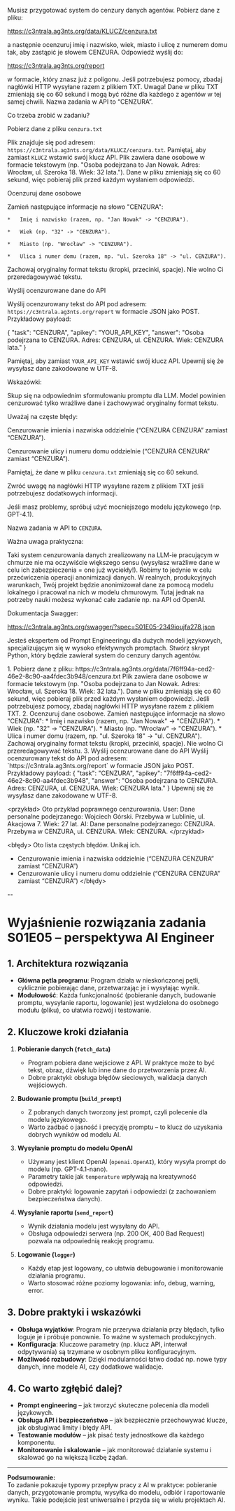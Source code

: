 Musisz przygotować system do cenzury danych agentów. Pobierz dane z pliku:

https://c3ntrala.ag3nts.org/data/KLUCZ/cenzura.txt

a następnie ocenzuruj imię i nazwisko, wiek, miasto i ulicę z numerem domu tak, aby zastąpić je słowem CENZURA. Odpowiedź wyślij do:

https://c3ntrala.ag3nts.org/report 

w formacie, który znasz już z poligonu. Jeśli potrzebujesz pomocy, zbadaj nagłówki HTTP wysyłane razem z plikiem TXT. Uwaga! Dane w pliku TXT zmieniają się co 60 sekund i mogą być różne dla każdego z agentów w tej samej chwili. Nazwa zadania w API to “CENZURA”. 



Co trzeba zrobić w zadaniu?





Pobierz dane z pliku `cenzura.txt`

Plik znajduje się pod adresem: `https://c3ntrala.ag3nts.org/data/KLUCZ/cenzura.txt`. Pamiętaj, aby zamiast `KLUCZ` wstawić swój klucz API. Plik zawiera dane osobowe w formacie tekstowym (np. "Osoba podejrzana to Jan Nowak. Adres: Wrocław, ul. Szeroka 18. Wiek: 32 lata."). Dane w pliku zmieniają się co 60 sekund, więc pobieraj plik przed każdym wysłaniem odpowiedzi.



Ocenzuruj dane osobowe

Zamień następujące informacje na słowo "CENZURA":

    *   Imię i nazwisko (razem, np. "Jan Nowak" -> "CENZURA").

    *   Wiek (np. "32" -> "CENZURA").

    *   Miasto (np. "Wrocław" -> "CENZURA").

    *   Ulica i numer domu (razem, np. "ul. Szeroka 18" -> "ul. CENZURA").

Zachowaj oryginalny format tekstu (kropki, przecinki, spacje). Nie wolno Ci przeredagowywać tekstu.



Wyślij ocenzurowane dane do API

Wyślij ocenzurowany tekst do API pod adresem: `https://c3ntrala.ag3nts.org/report` w formacie JSON jako POST. Przykładowy payload:

{
  "task": "CENZURA",
  "apikey": "YOUR_API_KEY",
  "answer": "Osoba podejrzana to CENZURA. Adres: CENZURA, ul. CENZURA. Wiek: CENZURA lata."
}

Pamiętaj, aby zamiast `YOUR_API_KEY` wstawić swój klucz API. Upewnij się że wysyłasz dane zakodowane w UTF-8.



Wskazówki:





Skup się na odpowiednim sformułowaniu promptu dla LLM. Model powinien cenzurować tylko wrażliwe dane i zachowywać oryginalny format tekstu.



Uważaj na częste błędy:





Cenzurowanie imienia i nazwiska oddzielnie (“CENZURA CENZURA” zamiast “CENZURA”).



Cenzurowanie ulicy i numeru domu oddzielnie (“CENZURA CENZURA” zamiast “CENZURA”).



Pamiętaj, że dane w pliku `cenzura.txt` zmieniają się co 60 sekund.



Zwróć uwagę na nagłówki HTTP wysyłane razem z plikiem TXT jeśli potrzebujesz dodatkowych informacji.



Jeśli masz problemy, spróbuj użyć mocniejszego modelu językowego (np. GPT-4.1).



Nazwa zadania w API to `CENZURA`.



Ważna uwaga praktyczna:

Taki system cenzurowania danych zrealizowany na LLM-ie pracującym w chmurze nie ma oczywiście większego sensu (wysyłasz wrażliwe dane w celu ich zabezpieczenia = one już wyciekły!). Robimy to jedynie w celu przećwiczenia operacji anonimizacji danych. W realnych, produkcyjnych warunkach, Twój projekt będzie anonimizował dane za pomocą modelu lokalnego i pracował na nich w modelu chmurowym. Tutaj jednak na potrzeby nauki możesz wykonać całe zadanie np. na API od OpenAI.


Dokumentacja Swagger:

https://c3ntrala.ag3nts.org/swagger/?spec=S01E05-2349ioujfa278.json 


Jesteś ekspertem od Prompt Engineeringu dla dużych modeli językowych, specjalizującym się w wysoko efektywnych promptach. 
<cel>
Stwórz skrypt Python, który będzie zawierał system do cenzury danych agentów.
</cel>

<zasady>
1. Pobierz dane z pliku: https://c3ntrala.ag3nts.org/data/7f6ff94a-ced2-46e2-8c90-aa4fdec3b948/cenzura.txt
Plik zawiera dane osobowe w formacie tekstowym (np. "Osoba podejrzana to Jan Nowak. Adres: Wrocław, ul. Szeroka 18. Wiek: 32 lata."). Dane w pliku zmieniają się co 60 sekund, więc pobieraj plik przed każdym wysłaniem odpowiedzi. Jeśli potrzebujesz pomocy, zbadaj nagłówki HTTP wysyłane razem z plikiem TXT.
2. Ocenzuruj dane osobowe.
Zamień następujące informacje na słowo "CENZURA":
    *   Imię i nazwisko (razem, np. "Jan Nowak" -> "CENZURA").
    *   Wiek (np. "32" -> "CENZURA").
    *   Miasto (np. "Wrocław" -> "CENZURA").
    *   Ulica i numer domu (razem, np. "ul. Szeroka 18" -> "ul. CENZURA").
Zachowaj oryginalny format tekstu (kropki, przecinki, spacje). Nie wolno Ci przeredagowywać tekstu.
3. Wyślij ocenzurowane dane do API
Wyślij ocenzurowany tekst do API pod adresem: `https://c3ntrala.ag3nts.org/report` w formacie JSON jako POST. Przykładowy payload:
{
  "task": "CENZURA",
  "apikey": "7f6ff94a-ced2-46e2-8c90-aa4fdec3b948",
  "answer": "Osoba podejrzana to CENZURA. Adres: CENZURA, ul. CENZURA. Wiek: CENZURA lata."
}
Upewnij się że wysyłasz dane zakodowane w UTF-8.
</zasady>

<przykład>
Oto przykład poprawnego cenzurowania.
User: Dane personalne podejrzanego: Wojciech Górski. Przebywa w Lublinie, ul. Akacjowa 7. Wiek: 27 lat.
AI: Dane personalne podejrzanego: CENZURA. Przebywa w CENZURA, ul. CENZURA. WIek: CENZURA.
</przykład>

<błędy>
Oto lista częstych błędów. Unikaj ich.
- Cenzurowanie imienia i nazwiska oddzielnie (“CENZURA CENZURA” zamiast “CENZURA”)
- Cenzurowanie ulicy i numeru domu oddzielnie (“CENZURA CENZURA” zamiast “CENZURA”)
</błędy>

--

# Wyjaśnienie rozwiązania zadania S01E05 – perspektywa AI Engineer

## 1. Architektura rozwiązania

- **Główna pętla programu**: Program działa w nieskończonej pętli, cyklicznie pobierając dane, przetwarzając je i wysyłając wynik.
- **Modułowość**: Każda funkcjonalność (pobieranie danych, budowanie promptu, wysyłanie raportu, logowanie) jest wydzielona do osobnego modułu (pliku), co ułatwia rozwój i testowanie.

## 2. Kluczowe kroki działania

1. **Pobieranie danych (`fetch_data`)**
   - Program pobiera dane wejściowe z API. W praktyce może to być tekst, obraz, dźwięk lub inne dane do przetworzenia przez AI.
   - Dobre praktyki: obsługa błędów sieciowych, walidacja danych wejściowych.

2. **Budowanie promptu (`build_prompt`)**
   - Z pobranych danych tworzony jest prompt, czyli polecenie dla modelu językowego.
   - Warto zadbać o jasność i precyzję promptu – to klucz do uzyskania dobrych wyników od modelu AI.

3. **Wysyłanie promptu do modelu OpenAI**
   - Używany jest klient OpenAI (`openai.OpenAI`), który wysyła prompt do modelu (np. GPT-4.1-nano).
   - Parametry takie jak `temperature` wpływają na kreatywność odpowiedzi.
   - Dobre praktyki: logowanie zapytań i odpowiedzi (z zachowaniem bezpieczeństwa danych).

4. **Wysyłanie raportu (`send_report`)**
   - Wynik działania modelu jest wysyłany do API.
   - Obsługa odpowiedzi serwera (np. 200 OK, 400 Bad Request) pozwala na odpowiednią reakcję programu.

5. **Logowanie (`logger`)**
   - Każdy etap jest logowany, co ułatwia debugowanie i monitorowanie działania programu.
   - Warto stosować różne poziomy logowania: info, debug, warning, error.

## 3. Dobre praktyki i wskazówki

- **Obsługa wyjątków**: Program nie przerywa działania przy błędach, tylko loguje je i próbuje ponownie. To ważne w systemach produkcyjnych.
- **Konfiguracja**: Kluczowe parametry (np. klucz API, interwał odpytywania) są trzymane w osobnym pliku konfiguracyjnym.
- **Możliwość rozbudowy**: Dzięki modularności łatwo dodać np. nowe typy danych, inne modele AI, czy dodatkowe walidacje.

## 4. Co warto zgłębić dalej?

- **Prompt engineering** – jak tworzyć skuteczne polecenia dla modeli językowych.
- **Obsługa API i bezpieczeństwo** – jak bezpiecznie przechowywać klucze, jak obsługiwać limity i błędy API.
- **Testowanie modułów** – jak pisać testy jednostkowe dla każdego komponentu.
- **Monitorowanie i skalowanie** – jak monitorować działanie systemu i skalować go na większą liczbę żądań.

---

**Podsumowanie:**  
To zadanie pokazuje typowy przepływ pracy z AI w praktyce: pobieranie danych, przygotowanie promptu, wysyłka do modelu, odbiór i raportowanie wyniku. Takie podejście jest uniwersalne i przyda się w wielu projektach AI. 